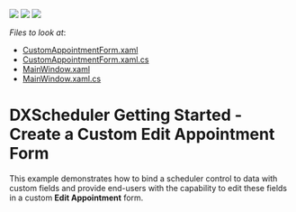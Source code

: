 <!-- default badges list -->
![](https://img.shields.io/endpoint?url=https://codecentral.devexpress.com/api/v1/VersionRange/128656280/13.1.4%2B)
[![](https://img.shields.io/badge/Open_in_DevExpress_Support_Center-FF7200?style=flat-square&logo=DevExpress&logoColor=white)](https://supportcenter.devexpress.com/ticket/details/E2499)
[![](https://img.shields.io/badge/📖_How_to_use_DevExpress_Examples-e9f6fc?style=flat-square)](https://docs.devexpress.com/GeneralInformation/403183)
<!-- default badges end -->
<!-- default file list -->
*Files to look at*:

* [CustomAppointmentForm.xaml](./CS/SchedulerCustomAppointmentForm/CustomAppointmentForm.xaml)
* [CustomAppointmentForm.xaml.cs](./CS/SchedulerCustomAppointmentForm/CustomAppointmentForm.xaml.cs)
* [MainWindow.xaml](./CS/SchedulerCustomAppointmentForm/MainWindow.xaml)
* [MainWindow.xaml.cs](./CS/SchedulerCustomAppointmentForm/MainWindow.xaml.cs)
<!-- default file list end -->
# DXScheduler Getting Started - Create a Custom Edit Appointment Form


<p>This example demonstrates how to bind a scheduler control to data with custom fields and provide end-users with the capability to edit these fields in a custom <strong>Edit Appointment</strong> form.</p>

<br/>


